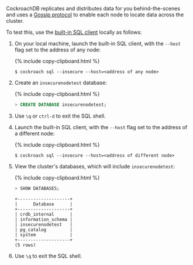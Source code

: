 CockroachDB replicates and distributes data for you behind-the-scenes and uses a [Gossip protocol](https://en.wikipedia.org/wiki/Gossip_protocol) to enable each node to locate data across the cluster.

To test this, use the [built-in SQL client](use-the-built-in-sql-client.html) locally as follows:

1. On your local machine, launch the built-in SQL client, with the `--host` flag set to the address of any node:

    {%  include copy-clipboard.html %}
  	~~~ shell
  	$ cockroach sql --insecure --host=<address of any node>
  	~~~

2. Create an `insecurenodetest` database:

    {%  include copy-clipboard.html %}
  	~~~ sql
  	> CREATE DATABASE insecurenodetest;
  	~~~

3. Use `\q` or `ctrl-d` to exit the SQL shell.

4. Launch the built-in SQL client, with the `--host` flag set to the address of a different node:

    {%  include copy-clipboard.html %}
  	~~~ shell
  	$ cockroach sql --insecure --host=<address of different node>
  	~~~

5. View the cluster's databases, which will include `insecurenodetest`:

    {%  include copy-clipboard.html %}
  	~~~ sql
  	> SHOW DATABASES;
  	~~~

  	~~~
  	+--------------------+
  	|      Database      |
  	+--------------------+
  	| crdb_internal      |
  	| information_schema |
  	| insecurenodetest   |
  	| pg_catalog         |
  	| system             |
  	+--------------------+
  	(5 rows)
  	~~~

6. Use `\q` to exit the SQL shell.
